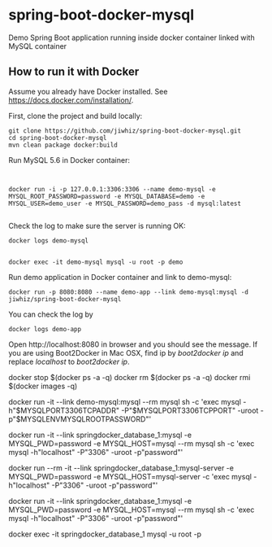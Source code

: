 # spring-boot-docker-mysql
Demo Spring Boot application running inside docker container linked with MySQL container

## How to run it with Docker
Assume you already have Docker installed. See https://docs.docker.com/installation/.

First, clone the project and build locally:

~~~
git clone https://github.com/jiwhiz/spring-boot-docker-mysql.git
cd spring-boot-docker-mysql
mvn clean package docker:build
~~~

Run MySQL 5.6 in Docker container:

~~~


docker run -i -p 127.0.0.1:3306:3306 --name demo-mysql -e MYSQL_ROOT_PASSWORD=password -e MYSQL_DATABASE=demo -e MYSQL_USER=demo_user -e MYSQL_PASSWORD=demo_pass -d mysql:latest


~~~

Check the log to make sure the server is running OK:
~~~
docker logs demo-mysql


docker exec -it demo-mysql mysql -u root -p demo

~~~

Run demo application in Docker container and link to demo-mysql:

~~~
docker run -p 8080:8080 --name demo-app --link demo-mysql:mysql -d jiwhiz/spring-boot-docker-mysql
~~~

You can check the log by
~~~
docker logs demo-app
~~~

Open http://localhost:8080 in browser and you should see the message. If you are using Boot2Docker in Mac OSX, 
find ip by *boot2docker ip* and replace _localhost_ to _boot2docker ip_.

 docker stop $(docker ps -a -q)
 docker rm $(docker ps -a -q)
  docker rmi $(docker images -q)

docker run -it --link demo-mysql:mysql --rm mysql sh -c 'exec mysql -h"$MYSQLPORT3306TCPADDR" -P"$MYSQLPORT3306TCPPORT" -uroot -p"$MYSQLENVMYSQLROOTPASSWORD"'	

docker run -it --link springdocker_database_1:mysql  -e MYSQL_PWD=password -e MYSQL_HOST=mysql --rm mysql sh -c 'exec mysql -h"localhost" -P"3306" -uroot -p"password"'	

docker run --rm -it --link springdocker_database_1:mysql-server -e MYSQL_PWD=password -e MYSQL_HOST=mysql-server -c 'exec mysql -h"localhost" -P"3306" -uroot -p"password"'	


docker run -it --link springdocker_database_1:mysql  -e MYSQL_PWD=password -e MYSQL_HOST=mysql --rm mysql sh -c 'exec mysql -h"localhost" -P"3306" -uroot -p"password"'	

docker exec -it springdocker_database_1 mysql -u root -p 
